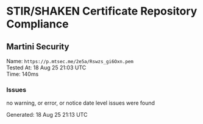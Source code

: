 # STIR/SHAKEN Certificate Repository Compliance

## Martini Security

Name: `https://p.mtsec.me/2e5a/Rswzs_gi6Oxn.pem`\
Tested At: 18 Aug 25 21:03 UTC\
Time: 140ms

### Issues

no warning, or error, or notice date level issues were found

Generated: 18 Aug 25 21:13 UTC